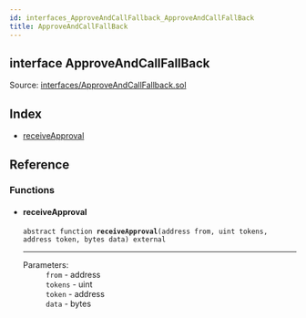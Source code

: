 ```yaml
---
id: interfaces_ApproveAndCallFallback_ApproveAndCallFallBack
title: ApproveAndCallFallBack
---
```


<div class="contract-doc"><div class="contract"><h2 class="contract-header"><span class="contract-kind">interface</span> ApproveAndCallFallBack</h2><div class="source">Source: <a href="https://github.com/MyBitFoundation/MyBit-Network.tech//blob/v0.1.9/contracts/interfaces/ApproveAndCallFallback.sol" target="_blank">interfaces/ApproveAndCallFallback.sol</a></div></div><div class="index"><h2>Index</h2><ul><li><a href="interfaces_ApproveAndCallFallback_ApproveAndCallFallBack.html#receiveApproval">receiveApproval</a></li></ul></div><div class="reference"><h2>Reference</h2><div class="functions"><h3>Functions</h3><ul><li><div class="item function"><span id="receiveApproval" class="anchor-marker"></span><h4 class="name">receiveApproval</h4><div class="body"><code class="signature"><span>abstract </span>function <strong>receiveApproval</strong><span>(address from, uint tokens, address token, bytes data) </span><span>external </span></code><hr/><dl><dt><span class="label-parameters">Parameters:</span></dt><dd><div><code>from</code> - address</div><div><code>tokens</code> - uint</div><div><code>token</code> - address</div><div><code>data</code> - bytes</div></dd></dl></div></div></li></ul></div></div></div>
